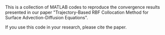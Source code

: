 This is a collection of MATLAB codes to reproduce the convergence results presented in our paper "Trajectory-Based RBF Collocation Method for Surface Advection-Diffusion Equations".

If you use this code in your research, please cite the paper.
